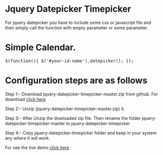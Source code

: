 Jquery Datepicker Timepicker
============================

For jquery datepicker you have to include some css or javascript file and then simply call the function with empty parameter or some parameter.

Simple Calendar.
============================
<pre>$(function(){ $('#your-id-name').datepicker(); });</pre>


Configuration steps are as follows
==================================

 Step 1:- Download jquery-datepicker-timepicker-master.zip from github. For download <a href="https://github.com/naveensiwas/jquery-datepicker-timepicker">click here</a>
 
 Step 2:- Unzip (jquery-datepicker-timepicker-master.zip) it.
 
 Step 3:- After Unzip the dowloaded zip file. Then rename the folder jquery-datepicker-timepicker-master to jquery-datepicker-timepicker 
 
 Step 4:- Copy jquery-datepicker-timepicker folder and keep in your system any where it will work.
 
For see the live demo <a href="http://naveensiwas.com/article/jquery-datepicker-with-multiple-functionality-aid-3.html"> click here </a>
